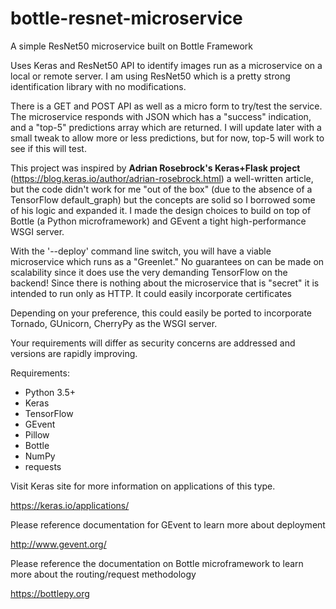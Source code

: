 # bottle-resnet-microservice
A simple ResNet50 microservice built on Bottle Framework

Uses Keras and ResNet50 API to identify images run as a microservice on a local or remote server.  I am using ResNet50 which is a pretty strong identification library with no modifications.

There is a GET and POST API as well as a micro form to try/test the service.  The microservice responds with JSON which has a "success" indication, and a "top-5" predictions array which are returned.  I will update later with a small tweak to allow more or less predictions, but for now, top-5 will work to see if this will test.

This project was inspired by **Adrian Rosebrock's Keras+Flask project** (https://blog.keras.io/author/adrian-rosebrock.html) a well-written article, but the code didn't work for me "out of the box" (due to the absence of a TensorFlow default_graph) but the concepts are solid so I borrowed some of his logic and expanded it.  I made the design choices to build on top of Bottle (a Python microframework) and GEvent a tight high-performance WSGI server.

With the '--deploy' command line switch, you will have a viable microservice which runs as a "Greenlet."  No guarantees on can be made on scalability since it does use the very demanding TensorFlow on the backend!  Since there is nothing about the microservice that is "secret" it is intended to run only as HTTP.  It could easily incorporate certificates

Depending on your preference, this could easily be ported to incorporate Tornado, GUnicorn, CherryPy as the WSGI server.

Your requirements will differ as security concerns are addressed and versions are rapidly improving.

Requirements:

* Python 3.5+
* Keras
* TensorFlow
* GEvent
* Pillow
* Bottle
* NumPy
 * requests
 
Visit Keras site for more information on applications of this type.

https://keras.io/applications/

Please reference documentation for GEvent to learn more about deployment
 
http://www.gevent.org/
 
Please reference the documentation on Bottle microframework to learn more about the routing/request methodology
 
https://bottlepy.org
 
 
